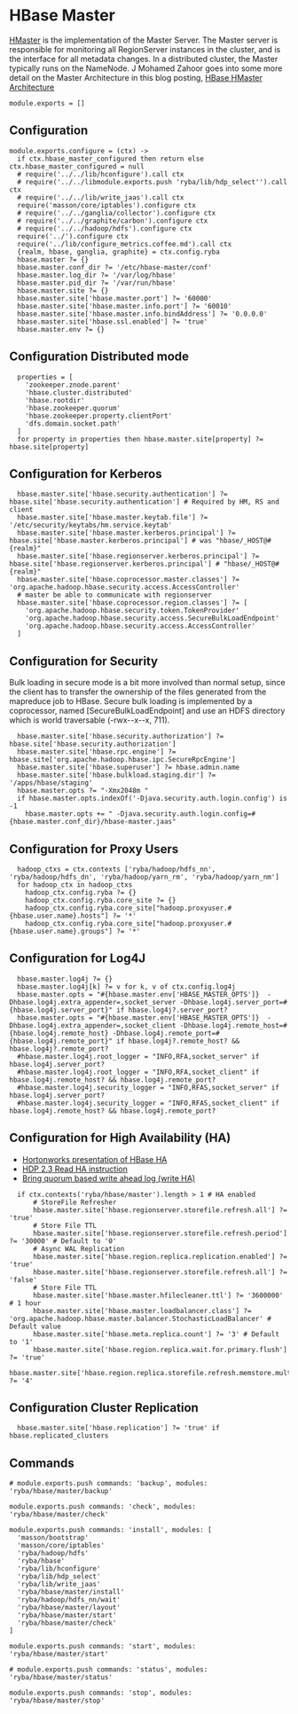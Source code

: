 
# HBase Master
[HMaster](http://hbase.apache.org/book.html#_master) is the implementation of the Master Server.
The Master server is responsible for monitoring all RegionServer instances in the cluster, and is the interface for all metadata changes.
In a distributed cluster, the Master typically runs on the NameNode.
J Mohamed Zahoor goes into some more detail on the Master Architecture in this blog posting, [HBase HMaster Architecture](http://blog.zahoor.in/2012/08/hbase-hmaster-architecture/)

    module.exports = []

## Configuration

    module.exports.configure = (ctx) ->
      if ctx.hbase_master_configured then return else ctx.hbase_master_configured = null
      # require('../../lib/hconfigure').call ctx
      # require('../../libmodule.exports.push 'ryba/lib/hdp_select'').call ctx
      # require('../../lib/write_jaas').call ctx
      require('masson/core/iptables').configure ctx
      # require('../../ganglia/collector').configure ctx
      # require('../../graphite/carbon').configure ctx
      # require('../../hadoop/hdfs').configure ctx
      require('../').configure ctx
      require('../lib/configure_metrics.coffee.md').call ctx
      {realm, hbase, ganglia, graphite} = ctx.config.ryba
      hbase.master ?= {}
      hbase.master.conf_dir ?= '/etc/hbase-master/conf'
      hbase.master.log_dir ?= '/var/log/hbase'
      hbase.master.pid_dir ?= '/var/run/hbase'
      hbase.master.site ?= {}
      hbase.master.site['hbase.master.port'] ?= '60000'
      hbase.master.site['hbase.master.info.port'] ?= '60010'
      hbase.master.site['hbase.master.info.bindAddress'] ?= '0.0.0.0'
      hbase.master.site['hbase.ssl.enabled'] ?= 'true'
      hbase.master.env ?= {}


## Configuration Distributed mode

      properties = [
        'zookeeper.znode.parent'
        'hbase.cluster.distributed'
        'hbase.rootdir'
        'hbase.zookeeper.quorum'
        'hbase.zookeeper.property.clientPort'
        'dfs.domain.socket.path'
      ]
      for property in properties then hbase.master.site[property] ?= hbase.site[property]

## Configuration for Kerberos

      hbase.master.site['hbase.security.authentication'] ?=  hbase.site['hbase.security.authentication'] # Required by HM, RS and client
      hbase.master.site['hbase.master.keytab.file'] ?= '/etc/security/keytabs/hm.service.keytab'
      hbase.master.site['hbase.master.kerberos.principal'] ?= hbase.site['hbase.master.kerberos.principal'] # was "hbase/_HOST@#{realm}"
      hbase.master.site['hbase.regionserver.kerberos.principal'] ?= hbase.site['hbase.regionserver.kerberos.principal'] # "hbase/_HOST@#{realm}"
      hbase.master.site['hbase.coprocessor.master.classes'] ?= 'org.apache.hadoop.hbase.security.access.AccessController'
      # master be able to communicate with regionserver
      hbase.master.site['hbase.coprocessor.region.classes'] ?= [
        'org.apache.hadoop.hbase.security.token.TokenProvider'
        'org.apache.hadoop.hbase.security.access.SecureBulkLoadEndpoint'
        'org.apache.hadoop.hbase.security.access.AccessController'
      ]

## Configuration for Security

Bulk loading in secure mode is a bit more involved than normal setup, since the
client has to transfer the ownership of the files generated from the mapreduce
job to HBase. Secure bulk loading is implemented by a coprocessor, named
[SecureBulkLoadEndpoint] and use an HDFS directory which is world traversable
(-rwx--x--x, 711).

      hbase.master.site['hbase.security.authorization'] ?= hbase.site['hbase.security.authorization'] 
      hbase.master.site['hbase.rpc.engine'] ?= hbase.site['org.apache.hadoop.hbase.ipc.SecureRpcEngine']
      hbase.master.site['hbase.superuser'] ?= hbase.admin.name
      hbase.master.site['hbase.bulkload.staging.dir'] ?= '/apps/hbase/staging'
      hbase.master.opts ?= "-Xmx2048m "
      if hbase.master.opts.indexOf('-Djava.security.auth.login.config') is -1
        hbase.master.opts += " -Djava.security.auth.login.config=#{hbase.master.conf_dir}/hbase-master.jaas"
       

## Configuration for Proxy Users

      hadoop_ctxs = ctx.contexts ['ryba/hadoop/hdfs_nn', 'ryba/hadoop/hdfs_dn', 'ryba/hadoop/yarn_rm', 'ryba/hadoop/yarn_nm']
      for hadoop_ctx in hadoop_ctxs
        hadoop_ctx.config.ryba ?= {}
        hadoop_ctx.config.ryba.core_site ?= {}
        hadoop_ctx.config.ryba.core_site["hadoop.proxyuser.#{hbase.user.name}.hosts"] ?= '*'
        hadoop_ctx.config.ryba.core_site["hadoop.proxyuser.#{hbase.user.name}.groups"] ?= '*'

## Configuration for Log4J


      hbase.master.log4j ?= {}
      hbase.master.log4j[k] ?= v for k, v of ctx.config.log4j
      hbase.master.opts = "#{hbase.master.env['HBASE_MASTER_OPTS']}  -Dhbase.log4j.extra_appender=,socket_server -Dhbase.log4j.server_port=#{hbase.log4j.server_port}" if hbase.log4j?.server_port?
      hbase.master.opts = "#{hbase.master.env['HBASE_MASTER_OPTS']}  -Dhbase.log4j.extra_appender=,socket_client -Dhbase.log4j.remote_host=#{hbase.log4j.remote_host} -Dhbase.log4j.remote_port=#{hbase.log4j.remote_port}" if hbase.log4j?.remote_host? && hbase.log4j?.remote_port?
      #hbase.master.log4j.root_logger = "INFO,RFA,socket_server" if hbase.log4j.server_port?
      #hbase.master.log4j.root_logger = "INFO,RFA,socket_client" if hbase.log4j.remote_host? && hbase.log4j.remote_port?
      #hbase.master.log4j.security_logger = "INFO,RFAS,socket_server" if hbase.log4j.server_port?
      #hbase.master.log4j.security_logger = "INFO,RFAS,socket_client" if hbase.log4j.remote_host? && hbase.log4j.remote_port?

## Configuration for High Availability (HA)

*   [Hortonworks presentation of HBase HA][ha-next-level]
*   [HDP 2.3 Read HA instruction][hdp23]
*   [Bring quorum based write ahead log (write HA)][HBASE-12259]

[ha-next-level]: http://hortonworks.com/blog/apache-hbase-high-availability-next-level/
[hdp23]: http://docs.hortonworks.com/HDPDocuments/HDP2/HDP-2.3.0/bk_hadoop-ha/content/ch_HA-HBase.html
[HBASE-12259]: https://issues.apache.org/jira/browse/HBASE-12259

      if ctx.contexts('ryba/hbase/master').length > 1 # HA enabled
          # StoreFile Refresher
          hbase.master.site['hbase.regionserver.storefile.refresh.all'] ?= 'true'
          # Store File TTL
          hbase.master.site['hbase.regionserver.storefile.refresh.period'] ?= '30000' # Default to '0'
          # Async WAL Replication
          hbase.master.site['hbase.region.replica.replication.enabled'] ?= 'true'
          hbase.master.site['hbase.regionserver.storefile.refresh.all'] ?= 'false'
          # Store File TTL
          hbase.master.site['hbase.master.hfilecleaner.ttl'] ?= '3600000' # 1 hour
          hbase.master.site['hbase.master.loadbalancer.class'] ?= 'org.apache.hadoop.hbase.master.balancer.StochasticLoadBalancer' # Default value
          hbase.master.site['hbase.meta.replica.count'] ?= '3' # Default to '1'
          hbase.master.site['hbase.region.replica.wait.for.primary.flush'] ?= 'true'
          hbase.master.site['hbase.region.replica.storefile.refresh.memstore.multiplier'] ?= '4'

## Configuration Cluster Replication

      hbase.master.site['hbase.replication'] ?= 'true' if hbase.replicated_clusters

## Commands

    # module.exports.push commands: 'backup', modules: 'ryba/hbase/master/backup'

    module.exports.push commands: 'check', modules: 'ryba/hbase/master/check'

    module.exports.push commands: 'install', modules: [
      'masson/bootstrap'
      'masson/core/iptables'
      'ryba/hadoop/hdfs'
      'ryba/hbase'
      'ryba/lib/hconfigure'
      'ryba/lib/hdp_select'
      'ryba/lib/write_jaas'
      'ryba/hbase/master/install'
      'ryba/hadoop/hdfs_nn/wait'
      'ryba/hbase/master/layout'
      'ryba/hbase/master/start'
      'ryba/hbase/master/check'
    ]

    module.exports.push commands: 'start', modules: 'ryba/hbase/master/start'

    # module.exports.push commands: 'status', modules: 'ryba/hbase/master/status'

    module.exports.push commands: 'stop', modules: 'ryba/hbase/master/stop'
